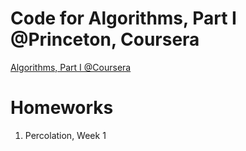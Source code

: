 # Code for Algorithms, Part I @Princeton, Coursera
[Algorithms, Part I @Coursera](https://www.coursera.org/learn/introduction-to-algorithms/home/welcome)

# Homeworks

1. Percolation, Week 1